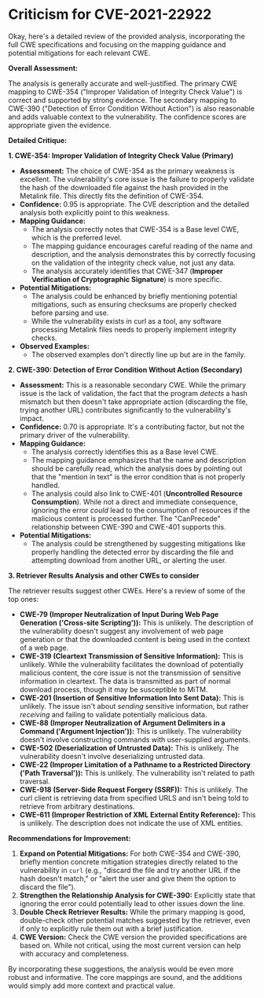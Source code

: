 # Criticism for CVE-2021-22922

Okay, here's a detailed review of the provided analysis, incorporating the full CWE specifications and focusing on the mapping guidance and potential mitigations for each relevant CWE.

**Overall Assessment:**

The analysis is generally accurate and well-justified.  The primary CWE mapping to CWE-354 ("Improper Validation of Integrity Check Value") is correct and supported by strong evidence. The secondary mapping to CWE-390 ("Detection of Error Condition Without Action") is also reasonable and adds valuable context to the vulnerability. The confidence scores are appropriate given the evidence.

**Detailed Critique:**

**1. CWE-354: Improper Validation of Integrity Check Value (Primary)**

*   **Assessment:** The choice of CWE-354 as the primary weakness is excellent. The vulnerability's core issue is the failure to properly validate the hash of the downloaded file against the hash provided in the Metalink file. This directly fits the definition of CWE-354.
*   **Confidence:** 0.95 is appropriate. The CVE description and the detailed analysis both explicitly point to this weakness.
*   **Mapping Guidance:**
    *   The analysis correctly notes that CWE-354 is a Base level CWE, which is the preferred level.
    *   The mapping guidance encourages careful reading of the name and description, and the analysis demonstrates this by correctly focusing on the validation of the integrity check value, not just any data.
    *   The analysis accurately identifies that CWE-347 (**Improper Verification of Cryptographic Signature**) is more specific.
*   **Potential Mitigations:**
    *   The analysis could be enhanced by briefly mentioning potential mitigations, such as ensuring checksums are properly checked before parsing and use.
    *   While the vulnerability exists in curl as a tool, any software processing Metalink files needs to properly implement integrity checks.
*   **Observed Examples:**
    *   The observed examples don't directly line up but are in the family.

**2. CWE-390: Detection of Error Condition Without Action (Secondary)**

*   **Assessment:** This is a reasonable secondary CWE. While the primary issue is the lack of validation, the fact that the program *detects* a hash mismatch but then doesn't take appropriate action (discarding the file, trying another URL) contributes significantly to the vulnerability's impact.
*   **Confidence:** 0.70 is appropriate. It's a contributing factor, but not the primary driver of the vulnerability.
*   **Mapping Guidance:**
    *   The analysis correctly identifies this as a Base level CWE.
    *   The mapping guidance emphasizes that the name and description should be carefully read, which the analysis does by pointing out that the "mention in text" is the error condition that is not properly handled.
    *   The analysis could also link to CWE-401 (**Uncontrolled Resource Consumption**). While not a direct and immediate consequence, ignoring the error *could* lead to the consumption of resources if the malicious content is processed further. The "CanPrecede" relationship between CWE-390 and CWE-401 supports this.
*   **Potential Mitigations:**
    *   The analysis could be strengthened by suggesting mitigations like properly handling the detected error by discarding the file and attempting download from another URL, or alerting the user.

**3. Retriever Results Analysis and other CWEs to consider**

The retriever results suggest other CWEs. Here's a review of some of the top ones:

*   **CWE-79 (Improper Neutralization of Input During Web Page Generation ('Cross-site Scripting')):** This is unlikely. The description of the vulnerability doesn't suggest any involvement of web page generation or that the downloaded content is being used in the context of a web page.
*   **CWE-319 (Cleartext Transmission of Sensitive Information):** This is unlikely. While the vulnerability facilitates the download of potentially malicious content, the core issue is not the transmission of sensitive information in cleartext. The data is transmitted as part of normal download process, though it may be susceptible to MiTM.
*   **CWE-201 (Insertion of Sensitive Information Into Sent Data):** This is unlikely. The issue isn't about *sending* sensitive information, but rather *receiving* and failing to validate potentially malicious data.
*   **CWE-88 (Improper Neutralization of Argument Delimiters in a Command ('Argument Injection')):** This is unlikely. The vulnerability doesn't involve constructing commands with user-supplied arguments.
*    **CWE-502 (Deserialization of Untrusted Data):** This is unlikely. The vulnerability doesn't involve deserializing untrusted data.
*   **CWE-22 (Improper Limitation of a Pathname to a Restricted Directory ('Path Traversal')):** This is unlikely. The vulnerability isn't related to path traversal.
*   **CWE-918 (Server-Side Request Forgery (SSRF)):** This is unlikely. The curl client is retrieving data from specified URLS and isn't being told to retrieve from arbitrary destinations.
*   **CWE-611 (Improper Restriction of XML External Entity Reference):** This is unlikely. The description does not indicate the use of XML entities.

**Recommendations for Improvement:**

1.  **Expand on Potential Mitigations:**  For both CWE-354 and CWE-390, briefly mention concrete mitigation strategies directly related to the vulnerability in `curl` (e.g., "discard the file and try another URL if the hash doesn't match," or "alert the user and give them the option to discard the file").
2.  **Strengthen the Relationship Analysis for CWE-390:** Explicitly state that ignoring the error could potentially lead to other issues down the line.
3.  **Double Check Retriever Results:** While the primary mapping is good, double-check other potential matches suggested by the retriever, even if only to explicitly rule them out with a brief justification.
4.  **CWE Version:** Check the CWE version the provided specifications are based on. While not critical, using the most current version can help with accuracy and completeness.

By incorporating these suggestions, the analysis would be even more robust and informative. The core mappings are sound, and the additions would simply add more context and practical value.